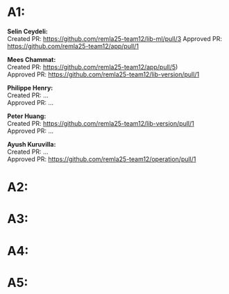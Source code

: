 # A1:

**Selin Ceydeli:** \
Created PR: https://github.com/remla25-team12/lib-ml/pull/3
Approved PR: https://github.com/remla25-team12/app/pull/1

**Mees Chammat:**\
Created PR: https://github.com/remla25-team12/app/pull/5) \
Approved PR: https://github.com/remla25-team12/lib-version/pull/1


**Philippe Henry:**\
Created PR: ... \
Approved PR: ... 


**Peter Huang:**\
Created PR: https://github.com/remla25-team12/lib-version/pull/1 \
Approved PR: ... 


**Ayush Kuruvilla:**\
Created PR: ... \
Approved PR: https://github.com/remla25-team12/operation/pull/1


# A2:

# A3:

# A4:

# A5:
